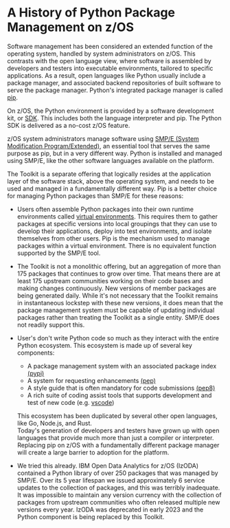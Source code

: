 # A History of Python Package Management on z/OS
Software management has been considered an extended function of the operating system, handled by 
system administrators on z/OS.  This contrasts with the open language view, where software is 
assembled by developers and testers into executable environments, tailored to specific applications.
As a result, open languages like Python usually include a package manager, and associated backend
repositories of built software to serve the package manager.  Python's integrated package manager
is called [pip](https://pip.pypa.io/en/stable/).

On z/OS, the Python environment is provided by a software development kit, or 
[SDK](https://www.ibm.com/products/open-enterprise-python-zos).  This includes both the language
interpreter and pip.  The Python SDK is delivered as a no-cost z/OS feature.

z/OS system administrators manage software using 
[SMP/E (System Modification Program/Extended)](https://www.ibm.com/docs/en/zos/3.1.0?topic=zos-smpe), 
an essential tool that serves the same purpose as pip, but in a very different way.  Python is 
installed and managed using SMP/E, like the other software languages available on the platform.

The Toolkit is a separate offering that logically resides at the application layer of the software 
stack, above the operating system, and needs to be used and managed in a fundamentally different way.  Pip is a better choice for managing Python packages than SMP/E for these reasons:
- Users often assemble Python packages into their own runtime environments called 
[virtual environments](https://docs.python.org/3/library/venv.html).  This requires them to gather 
packages at specific versions into local groupings that they can use to develop their applications, 
deploy into test environments, and isolate themselves from other users.  Pip is the mechanism used to 
manage packages within a virtual environment.  There is no equivalent function supported by the SMP/E 
tool.
- The Toolkit is not a monolithic offering, but an aggregation of more than 175 packages that continues 
to grow over time.  That means there are at least 175 upstream communities working on their code bases 
and making changes continuously.  New versions of member packages are being generated daily.  While 
it's not necessary that the Toolkit remains in instantaneous lockstep with these new versions, it does 
mean that the package management system must be capable of updating individual packages rather than treating the Toolkit as a single entity.  SMP/E does not readily support this.
- User's don't write Python code so much as they interact with the entire Python ecosystem.  This 
ecosystem is made up of several key components:
   - A package management system with an associated package index [(pypi)](https://pypi.org/)
   - A system for requesting enhancements [(pep)](https://peps.python.org/)
   - A style guide that is often mandatory for code submissions [(pep8)](https://peps.python.org/pep-0008/)
   - A rich suite of coding assist tools that supports development and test of new code (e.g. [vscode](https://code.visualstudio.com/docs/languages/python))

   This ecosystem has been duplicated by several other open languages, like Go, Node.js, and Rust.  
   Today's generation of developers and testers have grown up with open languages that provide much 
   more than just a compiler or interpreter.  Replacing pip on z/OS with a fundamentally different 
   package manager will create a large barrier to adoption for the platform.
- We tried this already.  IBM Open Data Analytics for z/OS (IzODA) contained a Python library of over 
250 packages that was managed by SMP/E.  Over its 5 year lifespan we issued approximately 6 service 
updates to the collection of packages, and this was terribly inadequate.  It was impossible to maintain 
any version currency with the collection of packages from upstream communities who often released 
multiple new versions every year.  IzODA was deprecated in early 2023 and the Python component is being 
replaced by this Toolkit.